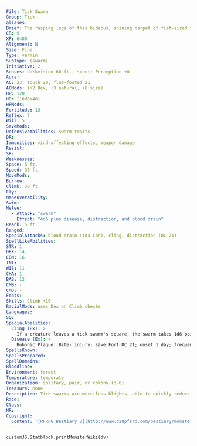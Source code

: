 ```yaml
---
File: Tick Swarm
Group: Tick
aliases: 
Brief: The rasping legs of this hideous, shining carpet of fist-sized ticks rattle ominously as the swarm skitters forward.
CR: 9
XP: 6400
Alignment: N
Size: Fine
Type: vermin
SubType: (swarm)
Initiative: 2
Senses: darkvision 60 ft., scent; Perception +0
Aura: 
AC: 23, touch 20, flat-footed 21
ACMods: (+2 Dex, +3 natural, +8 size)
HP: 120
HD: (16d8+48)
HPMods: 
Fortitude: 13
Reflex: 7
Will: 5
SaveMods: 
DefensiveAbilities: swarm traits
DR: 
Immunities: mind-affecting effects, weapon damage
Resist: 
SR: 
Weaknesses: 
Space: 5 ft.
Speed: 30 ft.
MoveMods: 
Burrow: 
Climb: 30 ft.
Fly: 
Maneuverability: 
Swim: 
Melee: 
  - Attack: "swarm"
    Effect: "4d6 plus disease, distraction, and blood drain"
Reach: 5 ft.
Ranged: 
SpecialAttacks: blood drain (1d4 Con), cling, distraction (DC 21)
SpellLikeAbilities: 
STR: 1
DEX: 14
CON: 16
INT: -
WIS: 11
CHA: 1
BAB: 12
CMB: -
CMD: -
Feats: 
Skills: Climb +10
RacialMods: uses Dex on Climb checks
Languages: 
SQ: 
SpecialAbilities:
  Cling (Ex): >
    If a creature leaves a tick swarm's square, the swarm takes 1d6 points of damage to reflect the loss of its numbers as several ticks cling to the victim. A creature with ticks clinging to it takes swarm damage at the end of its turn each round. As a full round action, the creature can remove the ticks with a DC 20 Reflex save. At least 10 points of damage from any area effect destroys all clinging ticks. The save DC is Dexterity-based.
  Disease (Ex): >
    Bubonic Plague: Bite- injury; save Fort DC 21; onset 1 day; frequency 1/day; effect 1d4 Con damage, 1 Cha damage, fatigue; cure 2 consecutive saves. The DC is Con-based.
SpellsKnown: 
SpellsPrepared: 
SpellDomains: 
Bloodline: 
Environment: forest
Temperature: temperate
Organization: solitary, pair, or colony (3-6)
Treasure: none
Description: Tick swarms are merciless blights, able to quickly reduce the larger animal life of a region they infest to blood-drained, diseased husks.
Race: 
Class: 
MR: 
Copyright:
  Content: '[PFRPG Bestiary 2](http://www.d20pfsrd.com/bestiary/monster-listings/vermin/tick-swarm)'
---
```

```dataviewjs
customJS.Statblock.printMonsterWiki(dv)
```
